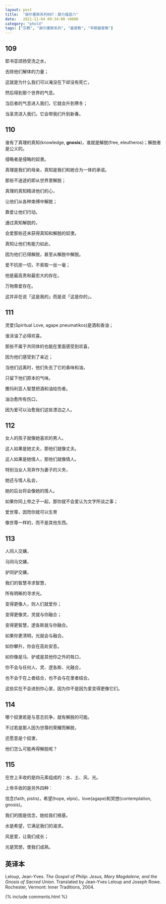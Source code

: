 ```yaml
---
layout: post
title:  "赫尔墨斯系列007：腓力福音六"
date:   2021-11-04 09:34:00 +0800
category: "phold"
tags: ["宗教", "赫尔墨斯系列", "基督教", "早期基督教"]
---
```


## 109

耶书亚颂扬受洗之水，

去除他们解体的力量；

这就是为什么我们可以淹没在下却没有死亡，

然后得到那个世界的气息。

当后者的气息进入我们，它就会升到寒冬；

当圣灵进入我们，它会带我们升到新春。

## 110

谁有了真理的真知(knowledge, **gnosis**)，谁就是解脱(free, eleutheros)；解脱者是公义的。

侵略者是侵略的奴隶。

真理是我们的母亲，真知是我们和她合为一体的承诺。

那些不迷途的即从世界里解脱；

真理的真知精进他们的心，

让他们从各种束缚中解脱；

靠爱让他们行动。

通过真知解脱的，

会爱那些还未获得真知和解脱的奴隶。

真知让他们有能力如此，

因为他们已得解脱，甚至从解脱中解脱。

爱不抗拒一切，不索取一丝一毫；

他是最高贵和最宏大的存在。

万物靠爱存在。

这并非在说「这是我的」而是说「这是你的」。

## 111

灵爱(Spiritual Love, agape pneumatikos)是酒和香油；

谁涂油了必得欢喜。

那些不属于共同体的也能在里面感受到欢喜，

因为他们感受到了亲近；

当他们远离时，他们失去了它的香味和油，

只留下他们原本的气味。

撒玛利亚人智慧把酒和油给伤者。

油治愈所有伤口，

因为爱可以治愈我们这些漂泊之人。

## 112

女人的孩子就像她喜欢的男人。

这人如果是她丈夫，那他们就像丈夫。

这人如果是她情人，那他们就像情人。

特别当女人背弃作为妻子的义务，

她还与情人私会，

她的后台将会像她的情人。

如果你同上帝之子一起，那你就不会爱认为文字所谈之事；

爱世尊，因而你就可以生育

像世尊一样的，而不是其他东西。

## 113

人同人交媾，

马同马交媾，

驴同驴交媾，

我们的智慧寻求智慧，

所有明晰的寻求光。

变得更像人，则人们就爱你；

变得更像灵，灵就与你融合；

变得更智慧，逻各斯就与你融合。

如果你更清明，光就会与融合。

如你攀升，你会在高处安息。

如你像是马、驴或是其他你之外的牲口，

你不会与任何人、灵、逻各斯、光融合，

也不会于在上者结合，也不会与在里者结合。

这些实在不会进到你心里，因为你不是因为爱变得更像它们。

## 114

哪个奴隶若是与意志抗争，就有解脱的可能。

不过若是那人因为世尊的荣耀而解脱，

还愿意是个奴隶，

他们怎么可能再得解脱呢？

## 115

在世上丰收的是四元素组成的：水、土、风、光。

上帝丰收的是另外四种：

信念(faith, pistis)，希望(hope, elpis)，love(agape)和冥想(contemplation, gnosis)。

我们的图是信念，她给我们根基。

水是希望，它满足我们的渴求。

风是爱，让我们成长；

光是冥想，使我们成熟。




## 英译本

Leloup, Jean-Yves. *The Gospel of Philip: Jesus, Mary Magdalene, and the Gnosis of Sacred Union*. Translated by Jean-Yves Leloup and Joseph Rowe. Rochester, Vermont: Inner Traditions, 2004.

{% include comments.html %}
